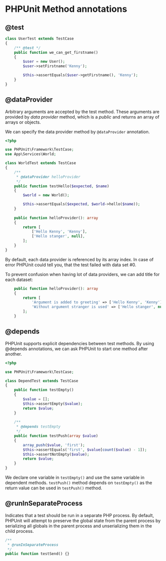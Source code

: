 # PHPUnit Method annotations 

## @test

```php
class UserTest extends TestCase
{
    /** @test */
    public function we_can_get_firstname()
    {
        $user = new User();
        $user->setFirstname('Kenny');

        $this->assertEquals($user->getFirstname(), 'Kenny');
    }
}
```

## @dataProvider

Arbitrary arguments are accepted by the test method. 
These arguments are provided by *data provider* method, 
which is a *public* and returns an array of arrays or objects. 

We can specify the data provider method by `@dataProvider` annotation.

```php
<?php

use PHPUnit\Framework\TestCase;
use App\Services\World;

class WorldTest extends TestCase
{
    /**
     * @dataProvider helloProvider
     */
    public function testHello($expected, $name)
    {
        $world = new World();

        $this->assertEquals($expected, $world->hello($name));
    }
    
    public function helloProvider(): array
    {
        return [
            ['Hello Kenny', 'Kenny'],
            ['Hello stanger', null],
        ];
    }
}
```

By default, each data provider is referenced by its array index.
In case of error PHPUnit could tell you, that the test failed with data set #0.

To prevent confusion when having lot of data providers, we can add title for each dataset:

```php
    public function helloProvider(): array
    {
        return [
            'Argument is added to greeting' => ['Hello Kenny', 'Kenny'],
            'Without argument stranger is used' => ['Hello stanger', null],
        ];
    }
```

## @depends

PHPUnit supports explicit dependencies between test methods. By using @depends annotations, we can ask PHPUnit to start one method after another.

```php
<?php

use PHPUnit\Framework\TestCase;

class DependTest extends TestCase
{
    public function testEmpty()
    {
        $value = [];
        $this->assertEmpty($value);
        return $value;
    }
    
    /**
     * @depends testEmpty
     */
    public function testPush(array $value)
    {
        array_push($value, 'first');
        $this->assertEquals('first', $value[count($value) - 1]);
        $this->assertNotEmpty($value);
        return $value;
    }
}
```

We declare one variable in `testEmpty()` and use the same variable in dependent methods. `testPush()` method depends on `testEmpty()` as the return value can be used in `testPush()` method. 

## @runInSeparateProcess

Indicates that a test should be run in a separate PHP process. 
By default, PHPUnit will attempt to preserve the global state from the parent process by serializing all globals 
in the parent process and unserializing them in the child process.

```php
/**
 * @runInSeparateProcess
 */
public function testSend() {}
```
